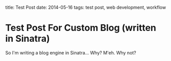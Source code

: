 title: Test Post
date: 2014-05-16
tags: test post, web development, workflow

# Test Post For Custom Blog (written in Sinatra)
So I'm writing a blog engine in Sinatra...  Why?  M'eh.  Why not?
